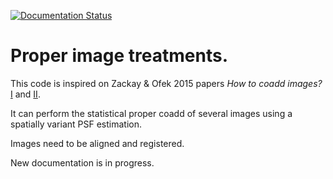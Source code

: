 [![Documentation Status](https://readthedocs.org/projects/properimage/badge/?version=latest)](http://properimage.readthedocs.io/en/latest/?badge=latest)

# Proper image treatments.

This code is inspired on Zackay & Ofek 2015 papers *How to coadd images?*
[I](http://arxiv.org/abs/1512.06872) and [II](http://arxiv.org/abs/1512.06879).

It can perform the statistical proper coadd of several images using a spatially
variant PSF estimation.

Images need to be aligned and registered.

New documentation is in progress.
